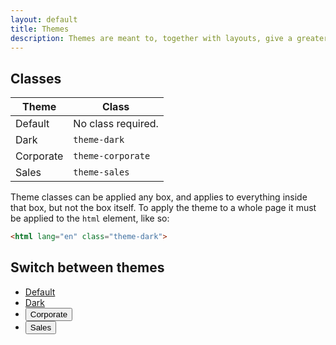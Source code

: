 ```yaml
---
layout: default
title: Themes
description: Themes are meant to, together with layouts, give a greater sense of order while browsing around the site, by visually telling the user what section he is viewing.
---
```


## Classes

| Theme     | Class              |
| --------- |--------------------|
| Default   | No class required. |
| Dark      | `theme-dark`       |  
| Corporate | `theme-corporate`  |
| Sales     | `theme-sales`      |

Theme classes can be applied any box, and applies to everything inside that box, but not the box itself. To apply the theme to a whole page it must be applied to the `html` element, like so:

```html
<html lang="en" class="theme-dark">
```

## Switch between themes

<div>
<ul class="nav nav-pills" id="theme-switcher">
  <li class="nav-item">
    <a href="#" class="nav-link active" v-on:click.prevent="switchTheme('', $event)">Default</a>
  </li>
  <li class="nav-item">
    <a href="#" class="nav-link" v-on:click.prevent="switchTheme('theme-dark', $event)">Dark</a>
  </li>
  <li class="nav-item">
    <button class="nav-link" v-on:click.prevent="switchTheme('theme-corporate', $event)">Corporate</button>
  </li>
  <li class="nav-item">
    <button class="nav-link" v-on:click.prevent="switchTheme('theme-sales', $event)">Sales</button>
  </li>
</ul>
